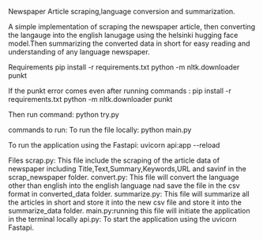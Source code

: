 Newspaper Article scraping,language conversion and summarization.

A simple implementation of scraping the newspaper article,  then converting the langauge into the english lanugage using the helsinki hugging face model.Then summarizing the converted data in short for easy reading and understanding of any language newspaper.


Requirements
pip install -r requirements.txt
python -m nltk.downloader punkt

If the punkt error comes even after running commands :
pip install -r requirements.txt
python -m nltk.downloader punkt 

Then run command:
python try.py

commands to run: 
To run the file locally: python main.py

To run the application using the Fastapi: uvicorn api:app --reload 

Files
scrap.py: This file include the scraping of the article data of newspaper including Title,Text,Summary,Keywords,URL and savinf in the scrap_newspaper folder. 
convert.py: This file will convert the language other than english into the english language nad save the file in the csv format in converted_data folder.
summarize.py: This file will summarize all the articles in short and store it into the new csv file and store it into the summarize_data folder.
main.py:running this file will initiate the application in the terminal locally
api.py: To start the application using the uvicorn Fastapi.



